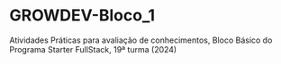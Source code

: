 # GROWDEV-Bloco_1
Atividades Práticas para avaliação de conhecimentos, Bloco Básico do Programa Starter FullStack, 19ª turma (2024)
